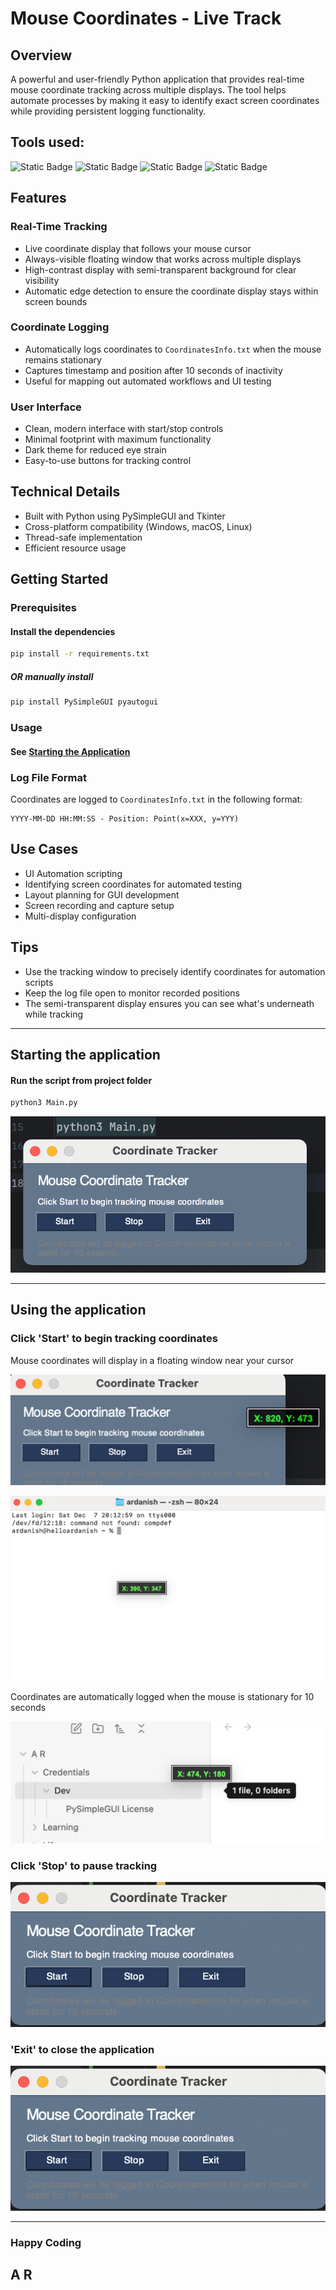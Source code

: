 # Mouse Coordinates - Live Track

## Overview
A powerful and user-friendly Python application that provides 
real-time mouse coordinate tracking across multiple displays. 
The tool helps automate processes by making it easy to identify exact screen 
coordinates while providing persistent logging functionality.

## Tools used:  
![Static Badge](https://img.shields.io/badge/python-3.13.1-yellow)
![Static Badge](https://img.shields.io/badge/PySimpleGUI-5.0.7-yellow)
![Static Badge](https://img.shields.io/badge/PyAutoGUI-0.9.54-yellow)
![Static Badge](https://img.shields.io/badge/tkinter-yellow)


## Features

### Real-Time Tracking
- Live coordinate display that follows your mouse cursor
- Always-visible floating window that works across multiple displays
- High-contrast display with semi-transparent background for clear visibility
- Automatic edge detection to ensure the coordinate display stays within screen bounds

### Coordinate Logging
- Automatically logs coordinates to `CoordinatesInfo.txt` when the mouse remains stationary
- Captures timestamp and position after 10 seconds of inactivity
- Useful for mapping out automated workflows and UI testing

### User Interface
- Clean, modern interface with start/stop controls
- Minimal footprint with maximum functionality
- Dark theme for reduced eye strain
- Easy-to-use buttons for tracking control

## Technical Details
- Built with Python using PySimpleGUI and Tkinter
- Cross-platform compatibility (Windows, macOS, Linux)
- Thread-safe implementation
- Efficient resource usage

## Getting Started

### Prerequisites

#### Install the dependencies

```bash
pip install -r requirements.txt
```
##### OR manually install
```bash
pip install PySimpleGUI pyautogui
```

### Usage 
#### See [Starting the Application](#starting-the-application)

### Log File Format
Coordinates are logged to `CoordinatesInfo.txt` in the following format:
```
YYYY-MM-DD HH:MM:SS - Position: Point(x=XXX, y=YYY)
```

## Use Cases
- UI Automation scripting
- Identifying screen coordinates for automated testing
- Layout planning for GUI development
- Screen recording and capture setup
- Multi-display configuration

## Tips
- Use the tracking window to precisely identify coordinates for automation scripts
- Keep the log file open to monitor recorded positions
- The semi-transparent display ensures you can see what's underneath while tracking

---

## Starting the application

#### Run the script from project folder
```bash
python3 Main.py
```

![img.png](img/001.png)


---

## Using the application

### Click 'Start' to begin tracking coordinates


Mouse coordinates will display in a floating window near your cursor

![img.png](img/006.png)

![img.png](img/007.png)

Coordinates are automatically logged when the mouse is stationary for 10 seconds

![img_1.png](img/008.png)

### Click 'Stop' to pause tracking

![img.png](img/005.png)

### 'Exit' to close the application

![img.png](img/005.png)

---

### Happy Coding
## A R